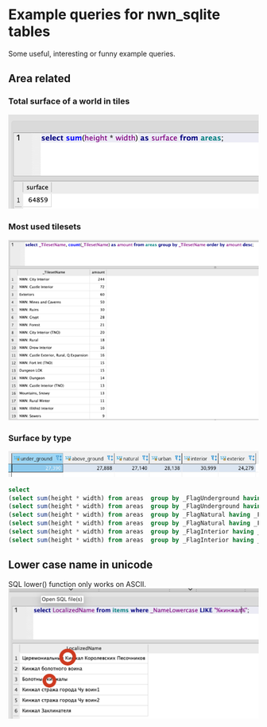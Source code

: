# Example queries for nwn_sqlite tables
Some useful, interesting or funny example queries.

## Area related

### Total surface of a world in tiles
![Surface area](screenshots/surface.png)

### Most used tilesets
![Tilesets used](screenshots/tilesets.png)

### Surface by type
![Surface by type](screenshots/surface-by-type.png)
```sql
select
(select sum(height * width) from areas  group by _FlagUnderground having _FlagUnderground = 1) as under_ground,
(select sum(height * width) from areas  group by _FlagUnderground having _FlagUnderground = 0) as above_ground,
(select sum(height * width) from areas  group by _FlagNatural having _FlagNatural = 1) as natural,
(select sum(height * width) from areas  group by _FlagNatural having _FlagNatural = 0) as urban,
(select sum(height * width) from areas  group by _FlagInterior having _FlagInterior = 1) as interior,
(select sum(height * width) from areas  group by _FlagInterior having _FlagInterior = 0) as exterior;
```

## Lower case name in unicode
SQL lower() function only works on ASCII.  
![Lower case name unicode](screenshots/namelower.png)
